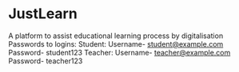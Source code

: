 # JustLearn
A platform to assist educational learning process by digitalisation 
Passwords to logins:
Student: Username- student@example.com
         Password- student123
Teacher: Username- teacher@example.com
         Password- teacher123 
